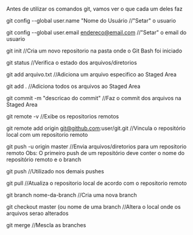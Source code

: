 Antes de utilizar os comandos git, vamos ver o que cada um deles faz



git config --global user.name "Nome do Usuário		        	//"Setar" o usuario

git config --global user.email	endereco@email.com		      //"Setar" o email do usuario

git init							                                      //Cria um novo repositorio na pasta onde o Git Bash foi iniciado

git status						                                    	//Verifica o estado dos arquivos/diretorios

git add	arqu⁭ivo.txt						                             //Adiciona um arquivo especifico ao Staged Area

git add .							                                      //Adiciona todos os arquivos ao Staged Area

git commit -m "descricao do commit"				                  //Faz o commit dos arquivos na Staged Area

git remote -v							                                  //Exibe os repositorios remotos

git remote add origin git@github.com:user/git.git		        //Vincula o repositório local com um repositorio remoto

git push -u origin master					                          //Envia arquivos/diretorios para um repositorio remoto
Obs: O primeiro push de um repositório deve conter o nome
do repositório remoto e o branch

git push							                                      //Utilizado nos demais pushes

git pull							                                      //Atualiza o repositorio local de acordo com o repositorio remoto

git branch nome-da-branch					                          //Cria uma nova branch

git checkout master (ou nome de uma branch			            //Altera o local onde os arquivos serao alterados

git merge							                                      //Mescla as branches
